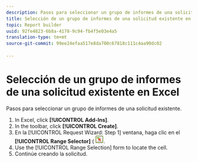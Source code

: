 ```yaml
---
description: Pasos para seleccionar un grupo de informes de una solicitud existente.
title: Selección de un grupo de informes de una solicitud existente en Excel
topic: Report builder
uuid: 92fe4823-6b8a-4178-9c94-fb4f5e03e4a5
translation-type: tm+mt
source-git-commit: 99ee24efaa517e8da700c67818c111c4aa90dc02

---
```



# Selección de un grupo de informes de una solicitud existente en Excel

Pasos para seleccionar un grupo de informes de una solicitud existente.

1. In Excel, click **[!UICONTROL Add-Ins]**.
1. In the toolbar, click **[!UICONTROL Create]**.
1. En la [!UICONTROL Request Wizard: Step 1] ventana, haga clic en el **[!UICONTROL Range Selector]** ( ![](assets/select_cell_icon.png).
1. Use the [!UICONTROL Range Selection] form to locate the cell.
1. Continúe creando la solicitud.
